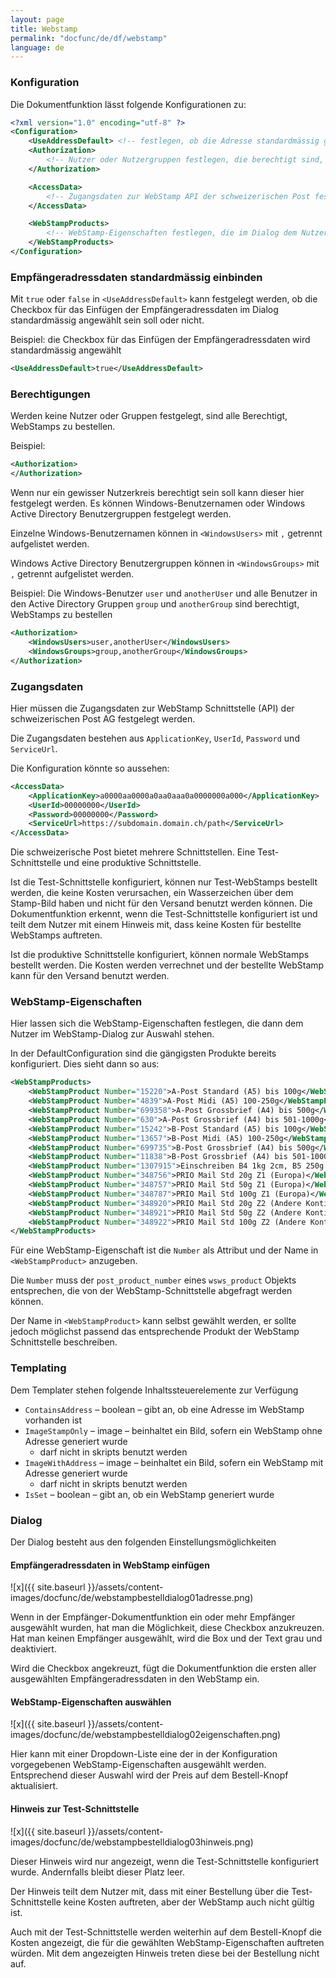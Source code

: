 ```yaml
---
layout: page
title: Webstamp
permalink: "docfunc/de/df/webstamp"
language: de
---
```


### Konfiguration

Die Dokumentfunktion lässt folgende Konfigurationen zu:

```xml
<?xml version="1.0" encoding="utf-8" ?>
<Configuration>	
	<UseAddressDefault> <!-- festlegen, ob die Adresse standardmässig genutzt werden soll --> </UseAddressDefault>
	<Authorization>
		<!-- Nutzer oder Nutzergruppen festlegen, die berechtigt sind, WebStamps zu bestellen -->
	</Authorization>

	<AccessData>
		<!-- Zugangsdaten zur WebStamp API der schweizerischen Post festlegen -->
	</AccessData>

	<WebStampProducts>
		<!-- WebStamp-Eigenschaften festlegen, die im Dialog dem Nutzer zur Auswahl stehen sollen -->
	</WebStampProducts>
</Configuration>
```

### Empfängeradressdaten standardmässig einbinden

Mit `true` oder `false` in `<UseAddressDefault>` kann festgelegt werden, ob die Checkbox für das Einfügen der Empfängeradressdaten im Dialog standardmässig angewählt sein soll oder nicht. 

Beispiel: die Checkbox für das Einfügen der Empfängeradressdaten wird standardmässig angewählt

```xml
<UseAddressDefault>true</UseAddressDefault>
```

### Berechtigungen

Werden keine Nutzer oder Gruppen festgelegt, sind alle Berechtigt, WebStamps zu bestellen.

Beispiel:

```xml
<Authorization>
</Authorization>
```

Wenn nur ein gewisser Nutzerkreis berechtigt sein soll kann dieser hier festgelegt werden. Es können Windows-Benutzernamen oder Windows Active Directory Benutzergruppen festgelegt werden.

Einzelne Windows-Benutzernamen können in `<WindowsUsers>` mit `,` getrennt aufgelistet werden.

Windows Active Directory Benutzergruppen können in `<WindowsGroups>` mit `,` getrennt aufgelistet werden.

Beispiel: Die Windows-Benutzer `user` und `anotherUser` und alle Benutzer in den Active Directory Gruppen `group` und `anotherGroup` sind berechtigt, WebStamps zu bestellen

```xml
<Authorization>
	<WindowsUsers>user,anotherUser</WindowsUsers>
	<WindowsGroups>group,anotherGroup</WindowsGroups>
</Authorization>
```

### Zugangsdaten

Hier müssen die Zugangsdaten zur WebStamp Schnittstelle (API) der schweizerischen Post AG festgelegt werden.

Die Zugangsdaten bestehen aus `ApplicationKey`, `UserId`, `Password` und `ServiceUrl`.

Die Konfiguration könnte so aussehen:

```xml
<AccessData>
	<ApplicationKey>a0000aa0000a0aa0aaa0a0000000a000</ApplicationKey>
	<UserId>00000000</UserId>
	<Password>00000000</Password>
	<ServiceUrl>https://subdomain.domain.ch/path</ServiceUrl>
</AccessData>
```

Die schweizerische Post bietet mehrere Schnittstellen. Eine Test-Schnittstelle und eine produktive Schnittstelle.

Ist die Test-Schnittstelle konfiguriert, können nur Test-WebStamps bestellt werden, die keine Kosten verursachen, ein Wasserzeichen über dem Stamp-Bild haben und nicht für den Versand benutzt werden können. Die Dokumentfunktion erkennt, wenn die Test-Schnittstelle konfiguriert ist und teilt dem Nutzer mit einem Hinweis mit, dass keine Kosten für bestellte WebStamps auftreten.

Ist die produktive Schnittstelle konfiguriert, können normale WebStamps bestellt werden. Die Kosten werden verrechnet und der bestellte WebStamp kann für den Versand benutzt werden.

### WebStamp-Eigenschaften

Hier lassen sich die WebStamp-Eigenschaften festlegen, die dann dem Nutzer im WebStamp-Dialog zur Auswahl stehen.

In der DefaultConfiguration sind die gängigsten Produkte bereits konfiguriert. Dies sieht dann so aus:

```xml
<WebStampProducts>
	<WebStampProduct Number="15220">A-Post Standard (A5) bis 100g</WebStampProduct>
	<WebStampProduct Number="4839">A-Post Midi (A5) 100-250g</WebStampProduct>
	<WebStampProduct Number="699358">A-Post Grossbrief (A4) bis 500g</WebStampProduct>
	<WebStampProduct Number="630">A-Post Grossbrief (A4) bis 501-1000g</WebStampProduct>
	<WebStampProduct Number="15242">B-Post Standard (A5) bis 100g</WebStampProduct>
	<WebStampProduct Number="13657">B-Post Midi (A5) 100-250g</WebStampProduct>
	<WebStampProduct Number="699735">B-Post Grossbrief (A4) bis 500g</WebStampProduct>
	<WebStampProduct Number="11838">B-Post Grossbrief (A4) bis 501-1000g</WebStampProduct>
	<WebStampProduct Number="1307915">Einschreiben B4 1kg 2cm, B5 250g 5cm</WebStampProduct>
	<WebStampProduct Number="348756">PRIO Mail Std 20g Z1 (Europa)</WebStampProduct>
	<WebStampProduct Number="348757">PRIO Mail Std 50g Z1 (Europa)</WebStampProduct>
	<WebStampProduct Number="348787">PRIO Mail Std 100g Z1 (Europa)</WebStampProduct>
	<WebStampProduct Number="348920">PRIO Mail Std 20g Z2 (Andere Kontinente)</WebStampProduct>
	<WebStampProduct Number="348921">PRIO Mail Std 50g Z2 (Andere Kontinente)</WebStampProduct>
	<WebStampProduct Number="348922">PRIO Mail Std 100g Z2 (Andere Kontinente)</WebStampProduct>
</WebStampProducts>
```

Für eine WebStamp-Eigenschaft ist die `Number` als Attribut und der Name in `<WebStampProduct>` anzugeben. 

Die `Number` muss der `post_product_number` eines `wsws_product` Objekts entsprechen, die von der WebStamp-Schnittstelle abgefragt werden können.

Der Name in `<WebStampProduct>` kann selbst gewählt werden, er sollte jedoch möglichst passend das entsprechende Produkt der WebStamp Schnittstelle beschreiben.

### Templating

Dem Templater stehen folgende Inhaltssteuerelemente zur Verfügung

* `ContainsAddress` – boolean – gibt an, ob eine Adresse im WebStamp vorhanden ist
* `ImageStampOnly` – image – beinhaltet ein Bild, sofern ein WebStamp ohne Adresse generiert wurde
    * darf nicht in skripts benutzt werden
* `ImageWithAddress` – image – beinhaltet ein Bild, sofern ein WebStamp mit Adresse generiert wurde
    * darf nicht in skripts benutzt werden
* `IsSet` – boolean – gibt an, ob ein WebStamp generiert wurde

### Dialog

Der Dialog besteht aus den folgenden Einstellungsmöglichkeiten

#### Empfängeradressdaten in WebStamp einfügen

![x]({{ site.baseurl }}/assets/content-images/docfunc/de/webstampbestelldialog01adresse.png) 

Wenn in der Empfänger-Dokumentfunktion ein oder mehr Empfänger ausgewählt wurden, hat man die Möglichkeit, diese Checkbox anzukreuzen. Hat man keinen Empfänger ausgewählt, wird die Box und der Text grau und deaktiviert.

Wird die Checkbox angekreuzt, fügt die Dokumentfunktion die ersten aller ausgewählten Empfängeradressdaten in den WebStamp ein.

#### WebStamp-Eigenschaften auswählen

![x]({{ site.baseurl }}/assets/content-images/docfunc/de/webstampbestelldialog02eigenschaften.png) 

Hier kann mit einer Dropdown-Liste eine der in der Konfiguration vorgegebenen WebStamp-Eigenschaften ausgewählt werden. Entsprechend dieser Auswahl wird der Preis auf dem Bestell-Knopf aktualisiert.

#### Hinweis zur Test-Schnittstelle

![x]({{ site.baseurl }}/assets/content-images/docfunc/de/webstampbestelldialog03hinweis.png)

Dieser Hinweis wird nur angezeigt, wenn die Test-Schnittstelle konfiguriert wurde. Andernfalls bleibt dieser Platz leer. 

Der Hinweis teilt dem Nutzer mit, dass mit einer Bestellung über die Test-Schnittstelle keine Kosten auftreten, aber der WebStamp auch nicht gültig ist. 

Auch mit der Test-Schnittstelle werden weiterhin auf dem Bestell-Knopf die Kosten angezeigt, die für die gewählten WebStamp-Eigenschaften auftreten würden. Mit dem angezeigten Hinweis treten diese bei der Bestellung nicht auf.
